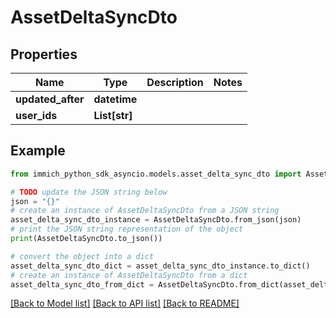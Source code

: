 # AssetDeltaSyncDto


## Properties

Name | Type | Description | Notes
------------ | ------------- | ------------- | -------------
**updated_after** | **datetime** |  | 
**user_ids** | **List[str]** |  | 

## Example

```python
from immich_python_sdk_asyncio.models.asset_delta_sync_dto import AssetDeltaSyncDto

# TODO update the JSON string below
json = "{}"
# create an instance of AssetDeltaSyncDto from a JSON string
asset_delta_sync_dto_instance = AssetDeltaSyncDto.from_json(json)
# print the JSON string representation of the object
print(AssetDeltaSyncDto.to_json())

# convert the object into a dict
asset_delta_sync_dto_dict = asset_delta_sync_dto_instance.to_dict()
# create an instance of AssetDeltaSyncDto from a dict
asset_delta_sync_dto_from_dict = AssetDeltaSyncDto.from_dict(asset_delta_sync_dto_dict)
```
[[Back to Model list]](../README.md#documentation-for-models) [[Back to API list]](../README.md#documentation-for-api-endpoints) [[Back to README]](../README.md)



